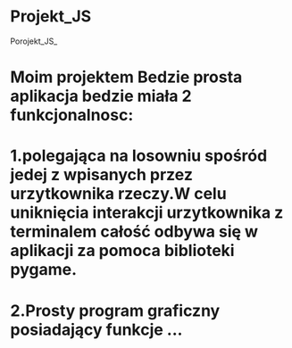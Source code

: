 # Projekt_JS
Porojekt_JS_
# Moim projektem Bedzie prosta aplikacja bedzie miała 2 funkcjonalnosc: 
# 1.polegająca na losowniu spośród jedej z wpisanych przez urzytkownika rzeczy.W celu uniknięcia interakcji urzytkownika z terminalem całość odbywa się w aplikacji za pomoca biblioteki pygame.
# 2.Prosty program graficzny posiadający funkcje ...
